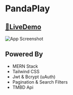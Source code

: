# PandaPlay




## [🔗LiveDemo]() 


![App Screenshot](./client/public/app.png)


## Powered By
 - MERN Stack
 - Tailwind CSS
 - Jwt & Bcrypt (uAuth)
 - Pagination & Search Filters 
 - TMBD Api
   
   

